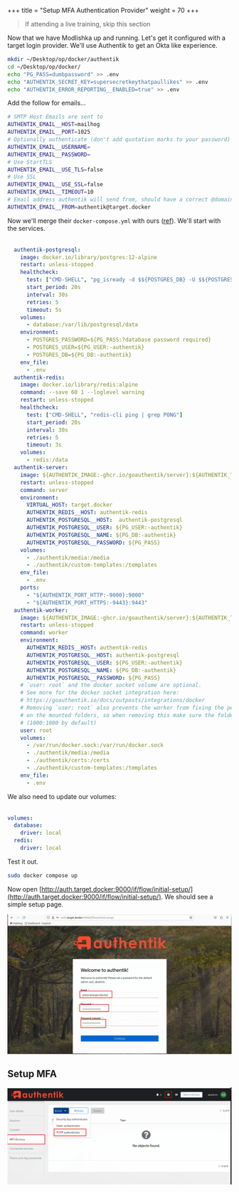 +++
title = "Setup MFA Authentication Provider"
weight = 70
+++

> If attending a live training, skip this section

Now that we have Modlishka up and running. Let's get it configured with a target login provider. We'll use Authentik to get an Okta like experience.

```bash
mkdir ~/Desktop/op/docker/authentik
cd ~/Desktop/op/docker/
echo "PG_PASS=dumbpassword" >> .env
echo "AUTHENTIK_SECRET_KEY=supersecretkeythatpaullikes" >> .env
echo "AUTHENTIK_ERROR_REPORTING__ENABLED=true" >> .env
```

Add the follow for emails...

```sh
# SMTP Host Emails are sent to
AUTHENTIK_EMAIL__HOST=mailhog
AUTHENTIK_EMAIL__PORT=1025
# Optionally authenticate (don't add quotation marks to your password)
AUTHENTIK_EMAIL__USERNAME=
AUTHENTIK_EMAIL__PASSWORD=
# Use StartTLS
AUTHENTIK_EMAIL__USE_TLS=false
# Use SSL
AUTHENTIK_EMAIL__USE_SSL=false
AUTHENTIK_EMAIL__TIMEOUT=10
# Email address authentik will send from, should have a correct @domain
AUTHENTIK_EMAIL__FROM=authentik@target.docker
```

Now we'll merge their `docker-compose.yml` with ours ([ref](https://goauthentik.io/docs/installation/docker-compose)). We'll start with the services. 

```yml

  authentik-postgresql:
    image: docker.io/library/postgres:12-alpine
    restart: unless-stopped
    healthcheck:
      test: ["CMD-SHELL", "pg_isready -d $${POSTGRES_DB} -U $${POSTGRES_USER}"]
      start_period: 20s
      interval: 30s
      retries: 5
      timeout: 5s
    volumes:
      - database:/var/lib/postgresql/data
    environment:
      - POSTGRES_PASSWORD=${PG_PASS:?database password required}
      - POSTGRES_USER=${PG_USER:-authentik}
      - POSTGRES_DB=${PG_DB:-authentik}
    env_file:
      - .env
  authentik-redis:
    image: docker.io/library/redis:alpine
    command: --save 60 1 --loglevel warning
    restart: unless-stopped
    healthcheck:
      test: ["CMD-SHELL", "redis-cli ping | grep PONG"]
      start_period: 20s
      interval: 30s
      retries: 5
      timeout: 3s
    volumes:
      - redis:/data
  authentik-server:
    image: ${AUTHENTIK_IMAGE:-ghcr.io/goauthentik/server}:${AUTHENTIK_TAG:-2023.3.1}
    restart: unless-stopped
    command: server
    environment:
      VIRTUAL_HOST: target.docker
      AUTHENTIK_REDIS__HOST: authentik-redis
      AUTHENTIK_POSTGRESQL__HOST:  authentik-postgresql
      AUTHENTIK_POSTGRESQL__USER: ${PG_USER:-authentik}
      AUTHENTIK_POSTGRESQL__NAME: ${PG_DB:-authentik}
      AUTHENTIK_POSTGRESQL__PASSWORD: ${PG_PASS}
    volumes:
      - ./authentik/media:/media
      - ./authentik/custom-templates:/templates
    env_file:
      - .env
    ports:
      - "${AUTHENTIK_PORT_HTTP:-9000}:9000"
      - "${AUTHENTIK_PORT_HTTPS:-9443}:9443"
  authentik-worker:
    image: ${AUTHENTIK_IMAGE:-ghcr.io/goauthentik/server}:${AUTHENTIK_TAG:-2023.3.1}
    restart: unless-stopped
    command: worker
    environment:
      AUTHENTIK_REDIS__HOST: authentik-redis
      AUTHENTIK_POSTGRESQL__HOST: authentik-postgresql
      AUTHENTIK_POSTGRESQL__USER: ${PG_USER:-authentik}
      AUTHENTIK_POSTGRESQL__NAME: ${PG_DB:-authentik}
      AUTHENTIK_POSTGRESQL__PASSWORD: ${PG_PASS}
    # `user: root` and the docker socket volume are optional.
    # See more for the docker socket integration here:
    # https://goauthentik.io/docs/outposts/integrations/docker
    # Removing `user: root` also prevents the worker from fixing the permissions
    # on the mounted folders, so when removing this make sure the folders have the correct UID/GID
    # (1000:1000 by default)
    user: root
    volumes:
      - /var/run/docker.sock:/var/run/docker.sock
      - ./authentik/media:/media
      - ./authentik/certs:/certs
      - ./authentik/custom-templates:/templates
    env_file:
      - .env
```

We also need to update our volumes:

```yml

volumes:
  database:
    driver: local
  redis:
    driver: local
```

Test it out.

```bash
sudo docker compose up
```

Now open [http://auth.target.docker:9000/if/flow/initial-setup/](http://auth.target.docker:9000/if/flow/initial-setup/). We should see a simple setup page.

![Authentik Admin Setup](/static/how-to-phishing/authentik-admin-setup.png)

## Setup MFA

![Authentik Admin Add MFA](/static/how-to-phishing/authentik-admin-add-mfa.png)


